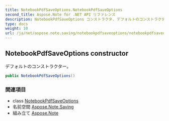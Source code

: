 ```yaml
---
title: NotebookPdfSaveOptions.NotebookPdfSaveOptions
second_title: Aspose.Note for .NET API リファレンス
description: NotebookPdfSaveOptions コンストラクタ. デフォルトのコンストラクター
type: docs
weight: 10
url: /ja/net/aspose.note.saving/notebookpdfsaveoptions/notebookpdfsaveoptions/
---
```

## NotebookPdfSaveOptions constructor

デフォルトのコンストラクター。

```csharp
public NotebookPdfSaveOptions()
```

### 関連項目

* class [NotebookPdfSaveOptions](../)
* 名前空間 [Aspose.Note.Saving](../../notebookpdfsaveoptions/)
* 組み立て [Aspose.Note](../../../)



